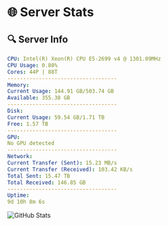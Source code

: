 # 🌐 Server Stats
## 🔍 Server Info
```yaml
CPU: Intel(R) Xeon(R) CPU E5-2699 v4 @ 1301.09MHz
CPU Usage: 0.80%
Cores: 44P | 88T
-----------------------------------
Memory:
Current Usage: 144.91 GB/503.74 GB
Available: 355.38 GB
-----------------------------------
Disk:
Current Usage: 59.54 GB/1.71 TB
Free: 1.57 TB
-----------------------------------
GPU:
No GPU detected
-----------------------------------
Network:
Current Transfer (Sent): 15.23 MB/s
Current Transfer (Received): 103.42 KB/s
Total Sent: 15.47 TB
Total Received: 146.85 GB
-----------------------------------
Uptime:
9d 10h 8m 6s
```
![GitHub Stats](https://img.shields.io/badge/Updated-2025-03-17_07:30:55-blue)